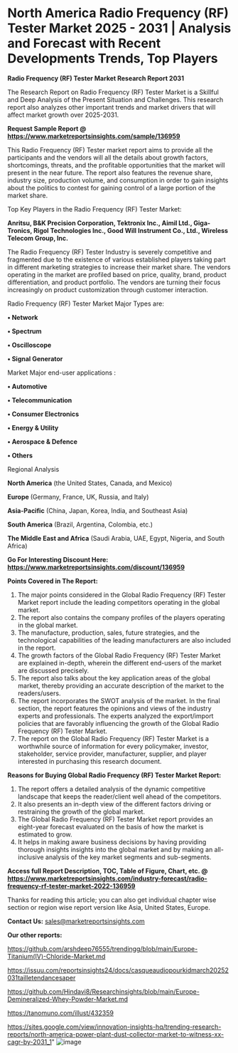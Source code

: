 # North America Radio Frequency (RF) Tester Market 2025 - 2031 | Analysis and Forecast with Recent Developments Trends, Top Players

<strong>Radio Frequency (RF) Tester Market Research Report 2031</strong>

The Research Report on Radio Frequency (RF) Tester Market is a Skillful and Deep Analysis of the Present Situation and Challenges. This research report also analyzes other important trends and market drivers that will affect market growth over 2025-2031.

<strong>Request Sample Report @ <a href=https://www.marketreportsinsights.com/sample/136959>https://www.marketreportsinsights.com/sample/136959</a></strong>

This Radio Frequency (RF) Tester market report aims to provide all the participants and the vendors will all the details about growth factors, shortcomings, threats, and the profitable opportunities that the market will present in the near future. The report also features the revenue share, industry size, production volume, and consumption in order to gain insights about the politics to contest for gaining control of a large portion of the market share.

Top Key Players in the Radio Frequency (RF) Tester Market:

<strong>Anritsu, B&K Precision Corporation, Tektronix Inc., Aimil Ltd., Giga-Tronics, Rigol Technologies Inc., Good Will Instrument Co., Ltd., Wireless Telecom Group, Inc.</strong>

The Radio Frequency (RF) Tester Industry is severely competitive and fragmented due to the existence of various established players taking part in different marketing strategies to increase their market share. The vendors operating in the market are profiled based on price, quality, brand, product differentiation, and product portfolio. The vendors are turning their focus increasingly on product customization through customer interaction.

Radio Frequency (RF) Tester Market Major Types are:

<strong>• Network

• Spectrum

• Oscilloscope

• Signal Generator</strong>

Market Major end-user applications :

<strong>• Automotive

• Telecommunication

• Consumer Electronics

• Energy & Utility

• Aerospace & Defence

• Others</strong>

Regional Analysis

</u><strong><b>North America</b></strong> (the United States, Canada, and Mexico)

<strong><b>Europe </b></strong>(Germany, France, UK, Russia, and Italy)

<strong><b>Asia-Pacific</b></strong> (China, Japan, Korea, India, and Southeast Asia)

<strong><b>South America</b></strong> (Brazil, Argentina, Colombia, etc.)

<strong><b>The Middle East and Africa</b></strong> (Saudi Arabia, UAE, Egypt, Nigeria, and South Africa)

<strong>Go For Interesting Discount Here: <a href=https://www.marketreportsinsights.com/discount/136959>https://www.marketreportsinsights.com/discount/136959</a></strong>

<strong>Points Covered in The Report:</strong>
<ol>
  <li>The major points considered in the Global Radio Frequency (RF) Tester Market report include the leading competitors operating in the global market.</li>
  <li>The report also contains the company profiles of the players operating in the global market.</li>
  <li>The manufacture, production, sales, future strategies, and the technological capabilities of the leading manufacturers are also included in the report.</li>
  <li>The growth factors of the Global Radio Frequency (RF) Tester Market are explained in-depth, wherein the different end-users of the market are discussed precisely.</li>
  <li>The report also talks about the key application areas of the global market, thereby providing an accurate description of the market to the readers/users.</li>
  <li>The report incorporates the SWOT analysis of the market. In the final section, the report features the opinions and views of the industry experts and professionals. The experts analyzed the export/import policies that are favorably influencing the growth of the Global Radio Frequency (RF) Tester Market.</li>
  <li>The report on the Global Radio Frequency (RF) Tester Market is a worthwhile source of information for every policymaker, investor, stakeholder, service provider, manufacturer, supplier, and player interested in purchasing this research document.</li>
</ol>
<strong>Reasons for Buying Global Radio Frequency (RF) Tester Market Report:</strong>

<ol>
  <li>The report offers a detailed analysis of the dynamic competitive landscape that keeps the reader/client well ahead of the competitors.</li>
  <li>It also presents an in-depth view of the different factors driving or restraining the growth of the global market.</li>
  <li>The Global Radio Frequency (RF) Tester Market report provides an eight-year forecast evaluated on the basis of how the market is estimated to grow.</li>
  <li>It helps in making aware business decisions by having providing thorough insights insights into the global market and by making an all-inclusive analysis of the key market segments and sub-segments.</li>
</ol>
<strong>Access full Report Description, TOC, Table of Figure, Chart, etc. @ <a href=https://www.marketreportsinsights.com/industry-forecast/radio-frequency-rf-tester-market-2022-136959>https://www.marketreportsinsights.com/industry-forecast/radio-frequency-rf-tester-market-2022-136959</a></strong>


Thanks for reading this article; you can also get individual chapter wise section or region wise report version like Asia, United States, Europe.

<strong>Contact Us:</strong>
sales@marketreportsinsights.com

<strong>Our other reports:</strong>

<a href=https://github.com/arshdeep76555/trendingg/blob/main/Europe-Titanium(IV)-Chloride-Market.md>https://github.com/arshdeep76555/trendingg/blob/main/Europe-Titanium(IV)-Chloride-Market.md</a>

<a href=https://issuu.com/reportsinsights24/docs/casqueaudiopourkidmarch20252031tailletendancesaper>https://issuu.com/reportsinsights24/docs/casqueaudiopourkidmarch20252031tailletendancesaper</a>

<a href=https://github.com/Hindavi8/Researchinsights/blob/main/Europe-Demineralized-Whey-Powder-Market.md>https://github.com/Hindavi8/Researchinsights/blob/main/Europe-Demineralized-Whey-Powder-Market.md</a>

<a href=https://tanomuno.com/illust/432359>https://tanomuno.com/illust/432359</a>

<a href=https://sites.google.com/view/innovation-insights-hq/trending-research-reports/north-america-power-plant-dust-collector-market-to-witness-xx-cagr-by-2031_1>https://sites.google.com/view/innovation-insights-hq/trending-research-reports/north-america-power-plant-dust-collector-market-to-witness-xx-cagr-by-2031_1</a>"
![image](https://github.com/user-attachments/assets/e6d62b5c-3b00-4c5d-b1c6-646f169728e8)
